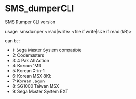 # SMS_dumperCLI
SMS Dumper CLI version

usage:
smsdumper <read|write> <mapper> <file if write|size if read (kB)> <old pcb>
  
<mapper> can be:
  
  * 1: Sega Master System compatible
  * 2: Codemasters
  * 3: 4 Pak All Action
  * 4: Korean 1MB
  * 5: Korean X-in-1
  * 6: Korean MSX 8Kb
  * 7: Korean Jagun
  * 8: SG1000 Taiwan MSX
  * 9: Sega Master System EXT
